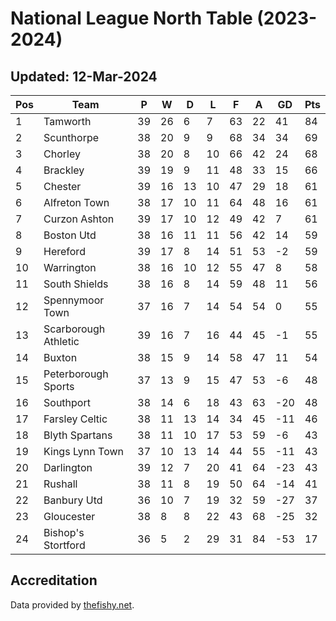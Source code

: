 # National League North Table (2023-2024)
## Updated: 12-Mar-2024

| Pos | Team | P | W | D | L | F | A | GD | Pts |
| --- | --- | --- | --- | --- | --- | --- | --- | --- | --- |
| 1 | Tamworth | 39 | 26 | 6 | 7 | 63 | 22 | 41 | 84 |
| 2 | Scunthorpe | 38 | 20 | 9 | 9 | 68 | 34 | 34 | 69 |
| 3 | Chorley | 38 | 20 | 8 | 10 | 66 | 42 | 24 | 68 |
| 4 | Brackley | 39 | 19 | 9 | 11 | 48 | 33 | 15 | 66 |
| 5 | Chester | 39 | 16 | 13 | 10 | 47 | 29 | 18 | 61 |
| 6 | Alfreton Town | 38 | 17 | 10 | 11 | 64 | 48 | 16 | 61 |
| 7 | Curzon Ashton | 39 | 17 | 10 | 12 | 49 | 42 | 7 | 61 |
| 8 | Boston Utd | 38 | 16 | 11 | 11 | 56 | 42 | 14 | 59 |
| 9 | Hereford | 39 | 17 | 8 | 14 | 51 | 53 | -2 | 59 |
| 10 | Warrington | 38 | 16 | 10 | 12 | 55 | 47 | 8 | 58 |
| 11 | South Shields | 38 | 16 | 8 | 14 | 59 | 48 | 11 | 56 |
| 12 | Spennymoor Town | 37 | 16 | 7 | 14 | 54 | 54 | 0 | 55 |
| 13 | Scarborough Athletic | 39 | 16 | 7 | 16 | 44 | 45 | -1 | 55 |
| 14 | Buxton | 38 | 15 | 9 | 14 | 58 | 47 | 11 | 54 |
| 15 | Peterborough Sports | 37 | 13 | 9 | 15 | 47 | 53 | -6 | 48 |
| 16 | Southport | 38 | 14 | 6 | 18 | 43 | 63 | -20 | 48 |
| 17 | Farsley Celtic | 38 | 11 | 13 | 14 | 34 | 45 | -11 | 46 |
| 18 | Blyth Spartans | 38 | 11 | 10 | 17 | 53 | 59 | -6 | 43 |
| 19 | Kings Lynn Town | 37 | 10 | 13 | 14 | 44 | 55 | -11 | 43 |
| 20 | Darlington | 39 | 12 | 7 | 20 | 41 | 64 | -23 | 43 |
| 21 | Rushall | 38 | 11 | 8 | 19 | 50 | 64 | -14 | 41 |
| 22 | Banbury Utd | 36 | 10 | 7 | 19 | 32 | 59 | -27 | 37 |
| 23 | Gloucester | 38 | 8 | 8 | 22 | 43 | 68 | -25 | 32 |
| 24 | Bishop's Stortford | 36 | 5 | 2 | 29 | 31 | 84 | -53 | 17 |

## Accreditation 

Data provided by [thefishy.net](https://www.thefishy.net/).